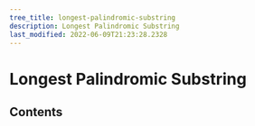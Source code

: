 ```yaml
---
tree_title: longest-palindromic-substring
description: Longest Palindromic Substring
last_modified: 2022-06-09T21:23:28.2328
---
```


# Longest Palindromic Substring

## Contents
